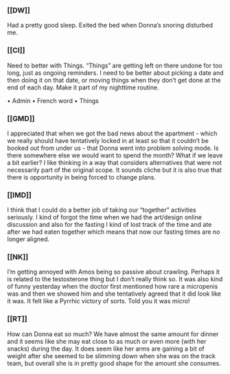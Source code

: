 ### [[DW]]
Had a pretty good sleep. Exited the bed when Donna’s snoring disturbed me.

### [[CI]]
Need to better with Things. “Things” are getting left on there undone for too long, just as ongoing reminders. I need to be better about picking a date and then doing it on that date, or moving things when they don’t get done at the end of each day. Make it part of my nighttime routine.

• Admin
• French word
• Things

### [[GMD]]
I appreciated that when we got the bad news about the apartment - which we really should have tentatively locked in at least so that it couldn’t be booked out from under us - that Donna went into problem solving mode. Is there somewhere else we would want to spend the month? What if we leave a bit earlier? I like thinking in a way that considers alternatives that were not necessarily part of the original scope. It sounds cliche but it is also true that there is opportunity in being forced to change plans.  

### [[IMD]]
I think that I could do a better job of taking our “together” activities seriously. I kind of forgot the time when we had the art/design online discussion and also for the fasting I kind of lost track of the time and ate after we had eaten together which means that now our fasting times are no longer aligned.

### [[NK]]
I’m getting annoyed with Amos being so passive about crawling. Perhaps it is related to the testosterone thing but I don’t really think so. It was also kind of funny yesterday when the doctor first mentioned how rare a micropenis was and then we showed him and she tentatively agreed that it did look like it was. It felt like a Pyrrhic victory of sorts. Told you it was micro!

### [[RT]]
How can Donna eat so much? We have almost the same amount for dinner and it seems like she may eat close to as much or even more (with her snacks) during the day. It does seem like her arms are gaining a bit of weight after she seemed to be slimming down when she was on the track team, but overall she is in pretty good shape for the amount she consumes.

